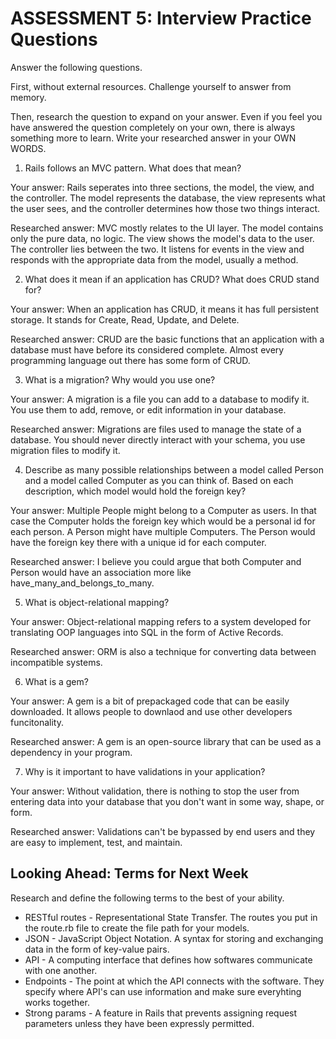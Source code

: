 # ASSESSMENT 5: Interview Practice Questions
Answer the following questions.

First, without external resources. Challenge yourself to answer from memory.

Then, research the question to expand on your answer. Even if you feel you have answered the question completely on your own, there is always something more to learn. Write your researched answer in your OWN WORDS.

1. Rails follows an MVC pattern. What does that mean?

  Your answer: Rails seperates into three sections, the model, the view, and the controller. The model represents the database, the view represents what the user sees, and the controller determines how those two things interact. 

  Researched answer: MVC mostly relates to the UI layer. The model contains only the pure data, no logic. The view shows the model's data to the user. The controller lies between the two. It listens for events in the view and responds with the appropriate data from the model, usually a method. 



2. What does it mean if an application has CRUD? What does CRUD stand for?

  Your answer: When an application has CRUD, it means it has full persistent storage. It stands for Create, Read, Update, and Delete.

  Researched answer: CRUD are the basic functions that an application with a database must have before its considered complete. Almost every programming language out there has some form of CRUD. 



3. What is a migration? Why would you use one?

  Your answer: A migration is a file you can add to a database to modify it. You use them to add, remove, or edit information in your database.

  Researched answer: Migrations are files used to manage the state of a database. You should never directly interact with your schema, you use migration files to modify it. 



4. Describe as many possible relationships between a model called Person and a model called Computer as you can think of. Based on each description, which model would hold the foreign key?

  Your answer: Multiple People might belong to a Computer as users. In that case the Computer holds the foreign key which would be a personal id for each person. A Person might have multiple Computers. The Person would have the foreign key there with a unique id for each computer. 

  Researched answer: I believe you could argue that both Computer and Person would have an association more like have_many_and_belongs_to_many. 



5. What is object-relational mapping?

  Your answer: Object-relational mapping refers to a system developed for translating OOP languages into SQL in the form of Active Records.

  Researched answer: ORM is also a technique for converting data between incompatible systems. 



6. What is a gem?

  Your answer: A gem is a bit of prepackaged code that can be easily downloaded. It allows people to downlaod and use other developers funcitonality. 

  Researched answer: A gem is an open-source library that can be used as a dependency in your program. 



7. Why is it important to have validations in your application?

  Your answer: Without validation, there is nothing to stop the user from entering data into your database that you don't want in some way, shape, or form.

  Researched answer: Validations can't be bypassed by end users and they are easy to implement, test, and maintain. 



## Looking Ahead: Terms for Next Week

Research and define the following terms to the best of your ability.
- RESTful routes - Representational State Transfer. The routes you put in the route.rb file to create the file path for your models. 
- JSON - JavaScript Object Notation. A syntax for storing and exchanging data in the form of key-value pairs. 
- API - A computing interface that defines how softwares communicate with one another. 
- Endpoints - The point at which the API connects with the software. They specify where API's can use information and make sure everyhting works together. 
- Strong params - A feature in Rails that prevents assigning request parameters unless they have been expressly permitted. 

